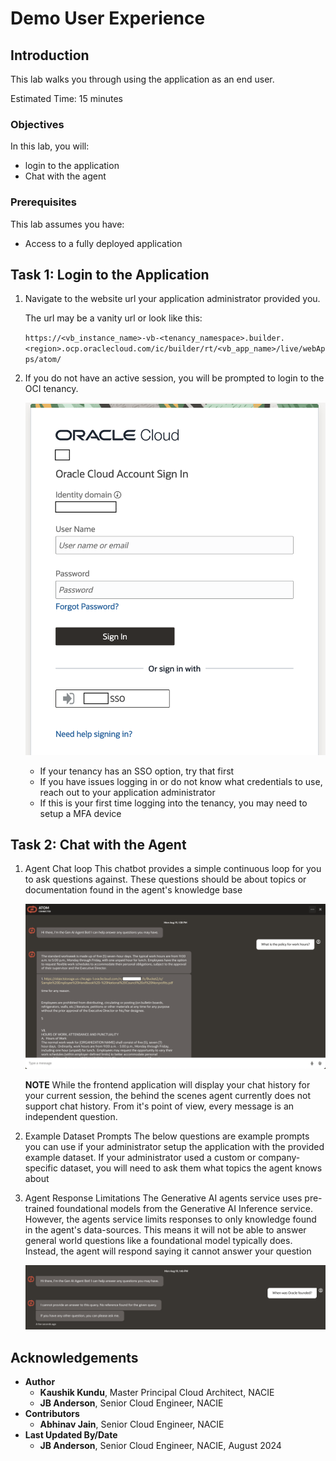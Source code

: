 # Demo User Experience

## Introduction

This lab walks you through using the application as an end user.

Estimated Time: 15 minutes

### Objectives

In this lab, you will:

* login to the application
* Chat with the agent

### Prerequisites

This lab assumes you have:

* Access to a fully deployed application

## Task 1: Login to the Application

1. Navigate to the website url your application administrator provided you.

    The url may be a vanity url or look like this:

    `https://<vb_instance_name>-vb-<tenancy_namespace>.builder.<region>.ocp.oraclecloud.com/ic/builder/rt/<vb_app_name>/live/webApps/atom/`

2. If you do not have an active session, you will be prompted to login to the OCI tenancy.

    ![login](images/login.png)

    * If your tenancy has an SSO option, try that first
    * If you have issues logging in or do not know what credentials to use, reach out to your application administrator
    * If this is your first time logging into the tenancy, you may need to setup a MFA device

## Task 2: Chat with the Agent

1. Agent Chat loop
    This chatbot provides a simple continuous loop for you to ask questions against. These questions should be about topics or documentation found in the agent's knowledge base

    ![agent example](../introduction/images/atom_agent_screenshot.png)

    **NOTE** While the frontend application will display your chat history for your current session, the behind the scenes agent currently does not support chat history. From it's point of view, every message is an independent question.

2. Example Dataset Prompts
    The below questions are example prompts you can use if your administrator setup the application with the provided example dataset. If your administrator used a custom or company-specific dataset, you will need to ask them what topics the agent knows about

    <!-- TODO: provide a couple prompts that will work with provided example dataset-->

3. Agent Response Limitations
    The Generative AI agents service uses pre-trained foundational models from the Generative AI Inference service. However, the agents service limits responses to only knowledge found in the agent's data-sources. This means it will not be able to answer general world questions like a foundational model typically does. Instead, the agent will respond saying it cannot answer your question

    ![agent ungrounded response](images/agent_ungrounded_response.png)


## Acknowledgements

* **Author**
    * **Kaushik Kundu**, Master Principal Cloud Architect, NACIE
    * **JB Anderson**, Senior Cloud Engineer, NACIE
* **Contributors**
    * **Abhinav Jain**, Senior Cloud Engineer, NACIE
* **Last Updated By/Date**
    * **JB Anderson**, Senior Cloud Engineer, NACIE, August 2024
